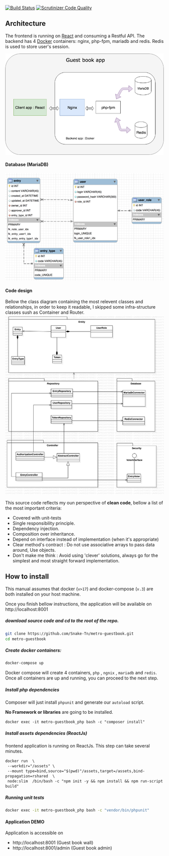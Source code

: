 [![Build Status](https://travis-ci.com/Snake-Tn/metro-guestbook.svg?token=pd8qknJ7Y5UQZCgWZaQx&branch=master)](https://travis-ci.com/Snake-Tn/metro-guestbook)
[![Scrutinizer Code Quality](https://scrutinizer-ci.com/g/Snake-Tn/metro-guestbook/badges/quality-score.png?b=master&s=05f3f61e1a4506ce510df380cdc9d8ee40603dd5)](https://scrutinizer-ci.com/g/Snake-Tn/metro-guestbook/?branch=master)

## Architecture

The frontend is running on [React](https://reactjs.org/) and consuming a Restful API.
The backend has 4 [Docker](https://www.docker.com/) containers: nginx, php-fpm, mariadb and redis.
Redis is used to store user's session.

![app architecture](uml/app_design.png? "app architecture")

#### Database (MariaDB)

![Database schema](uml/db_design.png? "Database schema")

#### Code design
Bellow the class diagram containing the most relevent classes and relationships, in order to keep it readable, I skipped some infra-structure classes sush as Container and Router.
![Classes diagram](uml/class_diagram.png? "Classes diagram")

This source code reflects my oun perspective of **clean code**, bellow a list of the most important criteria:
- Covered with unit-tests
- Single responsibility principle.
- Dependency injection.
- Composition over inheritance.
- Depend on interface instead of implementation (when it's appropriate)
- Clear method's contract : Do not use associative arrays to pass data around, Use objects.
- Don't make me think : Avoid using 'clever' solutions, always go for the simplest and most straight forward implementation. 







## How to install
This manual assumes that docker (`v>17`) and docker-compose (`v.3`) are both installed on your host machine.

Once you finish bellow instructions, the application will be available on http://localhost:8001
 
##### download source code and cd to the root of the repo.
```bash
git clone https://github.com/Snake-Tn/metro-guestbook.git
cd metro-guestbook
```

##### Create docker containers:
```bash
docker-compose up
```
Docker compose will create 4 containers, `php` , `ngnix` , `mariadb` and `redis`. 
Once all containers are up and running, you can proceed to the next step.

##### Install php dependencies
Composer will just install `phpunit` and generate our `autoload` script.

**No Framework or libraries** are going to be installed.

```
docker exec -it metro-guestbook_php bash -c "composer install"
```

##### Install assets dependencies (ReactJs)
frontend application is running on ReactJs.
This step can take several minutes.
```
docker run  \
 --workdir="/assets" \
 --mount type=bind,source="$(pwd)"/assets,target=/assets,bind-propagation=rshared  \
 node:slim  /bin/bash -c "npm init -y && npm install && npm run-script build"

 ```
##### Running unit tests
```bash
docker exec -it metro-guestbook_php bash -c "vendor/bin/phpunit"
```


#### Application DEMO
Application is accessible on 
- http://localhost:8001 (Guest book wall)
- http://localhost:8001/admin (Guest book admin)


